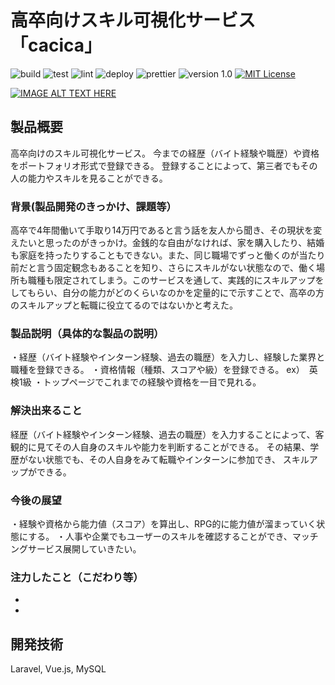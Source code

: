 # 高卒向けスキル可視化サービス「cacica」

![build](https://github.com/jphacks/C_2101/workflows/build/badge.svg)
![test](https://github.com/jphacks/C_2101/workflows/test/badge.svg)
![lint](https://github.com/jphacks/C_2101/workflows/lint/badge.svg)
![deploy](https://github.com/jphacks/C_2101/workflows/deploy/badge.svg)
![prettier](https://img.shields.io/badge/code_style-prettier-ff69b4.svg)
![version 1.0](https://img.shields.io/badge/version-1.0-yellow.svg)
[![MIT License](http://img.shields.io/badge/license-MIT-blue.svg?style=flat)](LICENSE)

[![IMAGE ALT TEXT HERE](https://jphacks.com/wp-content/uploads/2021/07/JPHACKS2021_ogp.jpg)](https://www.youtube.com/watch?v=LUPQFB4QyVo)

## 製品概要
高卒向けのスキル可視化サービス。
今までの経歴（バイト経験や職歴）や資格をポートフォリオ形式で登録できる。
登録することによって、第三者でもその人の能力やスキルを見ることができる。

### 背景(製品開発のきっかけ、課題等）
高卒で4年間働いて手取り14万円であると言う話を友人から聞き、その現状を変えたいと思ったのがきっかけ。金銭的な自由がなければ、家を購入したり、結婚も家庭を持ったりすることもできない。また、同じ職場でずっと働くのが当たり前だと言う固定観念もあることを知り、さらにスキルがない状態なので、働く場所も職種も限定されてしまう。このサービスを通して、実践的にスキルアップをしてもらい、自分の能力がどのくらいなのかを定量的にで示すことで、高卒の方のスキルアップと転職に役立てるのではないかと考えた。

### 製品説明（具体的な製品の説明）
・経歴（バイト経験やインターン経験、過去の職歴）を入力し、経験した業界と職種を登録できる。
・資格情報（種類、スコアや級）を登録できる。
ex）　英検1級
・トップページでこれまでの経験や資格を一目で見れる。

### 解決出来ること
経歴（バイト経験やインターン経験、過去の職歴）を入力することによって、客観的に見てその人自身のスキルや能力を判断することができる。
その結果、学歴がない状態でも、その人自身をみて転職やインターンに参加でき、
スキルアップができる。


### 今後の展望
・経験や資格から能力値（スコア）を算出し、RPG的に能力値が溜まっていく状態にする。
・人事や企業でもユーザーのスキルを確認することができ、マッチングサービス展開していきたい。

### 注力したこと（こだわり等）
-
-

## 開発技術
Laravel, Vue.js, MySQL
